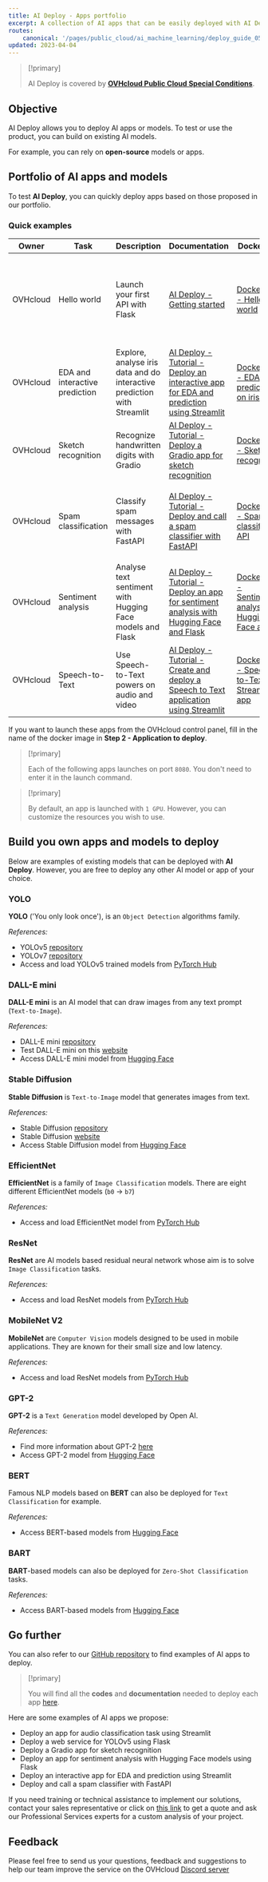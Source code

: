 ```yaml
---
title: AI Deploy - Apps portfolio
excerpt: A collection of AI apps that can be easily deployed with AI Deploy
routes:
    canonical: '/pages/public_cloud/ai_machine_learning/deploy_guide_05_app_portfolio'
updated: 2023-04-04
---
```



> [!primary]
>
> AI Deploy is covered by **[OVHcloud Public Cloud Special Conditions](https://storage.gra.cloud.ovh.net/v1/AUTH_325716a587c64897acbef9a4a4726e38/contracts/d2a208c-Conditions_particulieres_OVH_Stack-WE-9.0.pdf)**.
>

## Objective

AI Deploy allows you to deploy AI apps or models. To test or use the product, you can build on existing AI models.

For example, you can rely on **open-source** models or apps.

## Portfolio of AI apps and models

To test **AI Deploy**, you can quickly deploy apps based on those proposed in our portfolio.

### Quick examples

| Owner | Task | Description | Documentation | Dockerfile | Docker image | CLI command | Usage |       
|-------|------|-------------|---------------|------------|--------------|-------------|-------|
| OVHcloud | Hello world | Launch your first API with Flask | [AI Deploy - Getting started](/pages/public_cloud/ai_machine_learning/deploy_guide_02_getting_started) | [Dockerfile - Hello world](https://github.com/ovh/ai-training-examples/blob/main/apps/flask/hello-world/Dockerfile) | `priv-registry.gra.ai.cloud.ovh.net/ai-deploy-portfolio/ai-deploy-hello-world` | `ovhai app run priv-registry.gra.ai.cloud.ovh.net/ai-deploy-portfolio/ai-deploy-hello-world` | **API** - interact with the API with a curl command or a Python script |
| OVHcloud | EDA and interactive prediction | Explore, analyse iris data and do interactive prediction with Streamlit | [AI Deploy - Tutorial - Deploy an interactive app for EDA and prediction using Streamlit](/pages/public_cloud/ai_machine_learning/deploy_tuto_07_streamlit_eda_iris) | [Dockerfile - EDA and prediction on iris data](https://github.com/ovh/ai-training-examples/blob/main/apps/streamlit/eda-classification-iris/Dockerfile) | `priv-registry.gra.ai.cloud.ovh.net/ai-deploy-portfolio/streamlit-eda` | `ovhai app run priv-registry.gra.ai.cloud.ovh.net/ai-deploy-portfolio/streamlit-eda` | **Web interface** - access to the app with the url |
| OVHcloud | Sketch recognition | Recognize handwritten digits with Gradio | [AI Deploy - Tutorial - Deploy a Gradio app for sketch recognition](/pages/public_cloud/ai_machine_learning/deploy_tuto_05_gradio_sketch_recognition) | [Dockerfile - Sketch recognition](https://github.com/ovh/ai-training-examples/blob/main/apps/gradio/sketch-recognition/Dockerfile) | `priv-registry.gra.ai.cloud.ovh.net/ai-deploy-portfolio/gradio-sketch-recognition` | `ovhai app run priv-registry.gra.ai.cloud.ovh.net/ai-deploy-portfolio/gradio-sketch-recognition` | **Web interface** - access to the app with the url |
| OVHcloud | Spam classification | Classify spam messages with FastAPI | [AI Deploy - Tutorial - Deploy and call a spam classifier with FastAPI](/pages/public_cloud/ai_machine_learning/deploy_tuto_08_fastapi_spam_classifier) | [Dockerfile - Spam classifier API](https://github.com/ovh/ai-training-examples/blob/main/apps/fastapi/spam-classifier-api/Dockerfile) | `priv-registry.gra.ai.cloud.ovh.net/ai-deploy-portfolio/fastapi-spam-classification` | `ovhai app run priv-registry.gra.ai.cloud.ovh.net/ai-deploy-portfolio/fastapi-spam-classification` | **API** - interact with the API with `<app-url>/docs` or curl command |
| OVHcloud | Sentiment analysis | Analyse text sentiment with Hugging Face models and Flask | [AI Deploy - Tutorial - Deploy an app for sentiment analysis with Hugging Face and Flask](/pages/public_cloud/ai_machine_learning/deploy_tuto_06_flask_hugging_face) | [Dockerfile - Sentiment analysis Hugging Face app](https://github.com/ovh/ai-training-examples/blob/main/apps/flask/sentiment-analysis-hugging-face-app/Dockerfile) | `priv-registry.gra.ai.cloud.ovh.net/ai-deploy-portfolio/flask-sentiment-analysis` | `ovhai app run priv-registry.gra.ai.cloud.ovh.net/ai-deploy-portfolio/flask-sentiment-analysis` | **Web interface** - access to the app with the url |
| OVHcloud | Speech-to-Text | Use Speech-to-Text powers on audio and video | [AI Deploy - Tutorial - Create and deploy a Speech to Text application using Streamlit](/pages/public_cloud/ai_machine_learning/deploy_tuto_09_streamlit_speech_to_text_app) | [Dockerfile - Speech-to-Text Streamlit app](https://github.com/ovh/ai-training-examples/blob/main/apps/streamlit/speech-to-text/Dockerfile) | `priv-registry.gra.ai.cloud.ovh.net/ai-deploy-portfolio/streamlit-speech-to-text` | `ovhai app run priv-registry.gra.ai.cloud.ovh.net/ai-deploy-portfolio/streamlit-speech-to-text` | **Web interface** - access to the app with the url |

If you want to launch these apps from the OVHcloud control panel, fill in the name of the docker image in **Step 2 - Application to deploy**.

> [!primary]
>
> Each of the following apps launches on port `8080`. You don't need to enter it in the launch command.
>

> [!primary]
>
> By default, an app is launched with `1 GPU`. However, you can customize the resources you wish to use.
>

## Build you own apps and models to deploy

Below are examples of existing models that can be deployed with **AI Deploy**. However, you are free to deploy any other AI model or app of your choice.

### YOLO

**YOLO** ('You only look once'), is an `Object Detection` algorithms family.

*References:*

- YOLOv5 [repository](https://github.com/ultralytics/yolov5)
- YOLOv7 [repository](https://github.com/WongKinYiu/yolov7)
- Access and load YOLOv5 trained models from [PyTorch Hub](https://pytorch.org/hub/ultralytics_yolov5/)

### DALL-E mini

**DALL-E mini** is an AI model that can draw images from any text prompt (`Text-to-Image`).

*References:*

- DALL-E mini [repository](https://github.com/borisdayma/dalle-mini)
- Test DALL-E mini on this [website](https://www.craiyon.com/)
- Access DALL-E mini model from [Hugging Face](https://huggingface.co/dalle-mini)

### Stable Diffusion

**Stable Diffusion** is `Text-to-Image` model that generates images from text.

*References:*

- Stable Diffusion [repository](https://github.com/CompVis/stable-diffusion)
- Stable Diffusion [website](https://stability.ai/blog/stable-diffusion-public-release)
- Access Stable Diffusion model from [Hugging Face](https://huggingface.co/spaces/stabilityai/stable-diffusion)

### EfficientNet

**EfficientNet** is a family of `Image Classification` models. There are eight different EfficientNet models (`b0` -> `b7`)

*References:*

- Access and load EfficientNet model from [PyTorch Hub](https://pytorch.org/hub/nvidia_deeplearningexamples_efficientnet/)

### ResNet

**ResNet** are AI models based residual neural network whose aim is to solve `Image Classification` tasks.

*References:*

- Access and load ResNet models from [PyTorch Hub](https://pytorch.org/hub/pytorch_vision_resnet/)

### MobileNet V2

**MobileNet** are `Computer Vision` models designed to be used in mobile applications. They are known for their small size and low latency.

*References:*

- Access and load ResNet models from [PyTorch Hub](https://pytorch.org/hub/pytorch_vision_mobilenet_v2/)

### GPT-2

**GPT-2** is a `Text Generation` model developed by Open AI.

*References:*

- Find more information about GPT-2 [here](https://en.wikipedia.org/wiki/GPT-2)
- Access GPT-2 model from [Hugging Face](https://huggingface.co/docs/transformers/main/en/model_doc/gpt2)

### BERT

Famous NLP models based on **BERT** can also be deployed for `Text Classification` for example.

*References:*

- Access BERT-based models from [Hugging Face](https://huggingface.co/docs/transformers/main/en/model_doc/bert)

### BART

**BART**-based models can also be deployed for `Zero-Shot Classification` tasks.

*References:*

- Access BART-based models from [Hugging Face](https://huggingface.co/docs/transformers/main/en/model_doc/bart)

## Go further

You can also refer to our [GitHub repository](https://github.com/ovh/ai-training-examples) to find examples of AI apps to deploy.

> [!primary]
>
> You will find all the **codes** and **documentation** needed to deploy each app [here](/products/public-cloud-ai-and-machine-learning).
>

Here are some examples of AI apps we propose:

- Deploy an app for audio classification task using Streamlit
- Deploy a web service for YOLOv5 using Flask
- Deploy a Gradio app for sketch recognition
- Deploy an app for sentiment analysis with Hugging Face models using Flask
- Deploy an interactive app for EDA and prediction using Streamlit
- Deploy and call a spam classifier with FastAPI

If you need training or technical assistance to implement our solutions, contact your sales representative or click on [this link](https://www.ovhcloud.com/pt/professional-services/) to get a quote and ask our Professional Services experts for a custom analysis of your project.

## Feedback

Please feel free to send us your questions, feedback and suggestions to help our team improve the service on the OVHcloud [Discord server](https://discord.com/invite/vXVurFfwe9)

